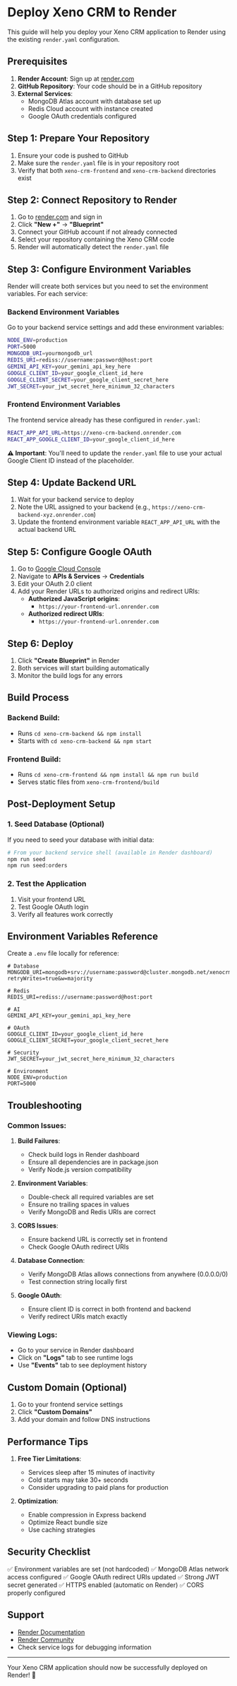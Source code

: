 # Deploy Xeno CRM to Render

This guide will help you deploy your Xeno CRM application to Render using the existing `render.yaml` configuration.

## Prerequisites

1. **Render Account**: Sign up at [render.com](https://render.com)
2. **GitHub Repository**: Your code should be in a GitHub repository
3. **External Services**: 
   - MongoDB Atlas account with database set up
   - Redis Cloud account with instance created
   - Google OAuth credentials configured

## Step 1: Prepare Your Repository

1. Ensure your code is pushed to GitHub
2. Make sure the `render.yaml` file is in your repository root
3. Verify that both `xeno-crm-frontend` and `xeno-crm-backend` directories exist

## Step 2: Connect Repository to Render

1. Go to [render.com](https://render.com) and sign in
2. Click **"New +"** → **"Blueprint"**
3. Connect your GitHub account if not already connected
4. Select your repository containing the Xeno CRM code
5. Render will automatically detect the `render.yaml` file

## Step 3: Configure Environment Variables

Render will create both services but you need to set the environment variables. For each service:

### Backend Environment Variables

Go to your backend service settings and add these environment variables:

```bash
NODE_ENV=production
PORT=5000
MONGODB_URI=yourmongodb_url
REDIS_URI=rediss://username:password@host:port
GEMINI_API_KEY=your_gemini_api_key_here
GOOGLE_CLIENT_ID=your_google_client_id_here
GOOGLE_CLIENT_SECRET=your_google_client_secret_here
JWT_SECRET=your_jwt_secret_here_minimum_32_characters
```

### Frontend Environment Variables

The frontend service already has these configured in `render.yaml`:

```bash
REACT_APP_API_URL=https://xeno-crm-backend.onrender.com
REACT_APP_GOOGLE_CLIENT_ID=your_google_client_id_here
```

**⚠️ Important**: You'll need to update the `render.yaml` file to use your actual Google Client ID instead of the placeholder.

## Step 4: Update Backend URL

1. Wait for your backend service to deploy
2. Note the URL assigned to your backend (e.g., `https://xeno-crm-backend-xyz.onrender.com`)
3. Update the frontend environment variable `REACT_APP_API_URL` with the actual backend URL

## Step 5: Configure Google OAuth

1. Go to [Google Cloud Console](https://console.cloud.google.com/)
2. Navigate to **APIs & Services** → **Credentials**
3. Edit your OAuth 2.0 client
4. Add your Render URLs to authorized origins and redirect URIs:
   - **Authorized JavaScript origins**:
     - `https://your-frontend-url.onrender.com`
   - **Authorized redirect URIs**:
     - `https://your-frontend-url.onrender.com`

## Step 6: Deploy

1. Click **"Create Blueprint"** in Render
2. Both services will start building automatically
3. Monitor the build logs for any errors

## Build Process

### Backend Build:
- Runs `cd xeno-crm-backend && npm install`
- Starts with `cd xeno-crm-backend && npm start`

### Frontend Build:
- Runs `cd xeno-crm-frontend && npm install && npm run build`
- Serves static files from `xeno-crm-frontend/build`

## Post-Deployment Setup

### 1. Seed Database (Optional)
If you need to seed your database with initial data:

```bash
# From your backend service shell (available in Render dashboard)
npm run seed
npm run seed:orders
```

### 2. Test the Application
1. Visit your frontend URL
2. Test Google OAuth login
3. Verify all features work correctly

## Environment Variables Reference

Create a `.env` file locally for reference:

```env
# Database
MONGODB_URI=mongodb+srv://username:password@cluster.mongodb.net/xenocrm?retryWrites=true&w=majority

# Redis
REDIS_URI=rediss://username:password@host:port

# AI
GEMINI_API_KEY=your_gemini_api_key_here

# OAuth
GOOGLE_CLIENT_ID=your_google_client_id_here
GOOGLE_CLIENT_SECRET=your_google_client_secret_here

# Security
JWT_SECRET=your_jwt_secret_here_minimum_32_characters

# Environment
NODE_ENV=production
PORT=5000
```

## Troubleshooting

### Common Issues:

1. **Build Failures**:
   - Check build logs in Render dashboard
   - Ensure all dependencies are in package.json
   - Verify Node.js version compatibility

2. **Environment Variables**:
   - Double-check all required variables are set
   - Ensure no trailing spaces in values
   - Verify MongoDB and Redis URIs are correct

3. **CORS Issues**:
   - Ensure backend URL is correctly set in frontend
   - Check Google OAuth redirect URIs

4. **Database Connection**:
   - Verify MongoDB Atlas allows connections from anywhere (0.0.0.0/0)
   - Test connection string locally first

5. **Google OAuth**:
   - Ensure client ID is correct in both frontend and backend
   - Verify redirect URIs match exactly

### Viewing Logs:
- Go to your service in Render dashboard
- Click on **"Logs"** tab to see runtime logs
- Use **"Events"** tab to see deployment history

## Custom Domain (Optional)

1. Go to your frontend service settings
2. Click **"Custom Domains"**
3. Add your domain and follow DNS instructions

## Performance Tips

1. **Free Tier Limitations**:
   - Services sleep after 15 minutes of inactivity
   - Cold starts may take 30+ seconds
   - Consider upgrading to paid plans for production

2. **Optimization**:
   - Enable compression in Express backend
   - Optimize React bundle size
   - Use caching strategies

## Security Checklist

✅ Environment variables are set (not hardcoded)
✅ MongoDB Atlas network access configured
✅ Google OAuth redirect URIs updated
✅ Strong JWT secret generated
✅ HTTPS enabled (automatic on Render)
✅ CORS properly configured

## Support

- [Render Documentation](https://render.com/docs)
- [Render Community](https://community.render.com/)
- Check service logs for debugging information

---

Your Xeno CRM application should now be successfully deployed on Render! 🚀 
